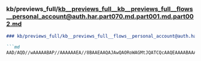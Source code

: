 ### kb/previews_full/kb__previews_full__kb__previews_full__flows__personal_account@auth.har.part070.md.part001.md.part002.md

```md
### kb/previews_full/kb__previews_full__flows__personal_account@auth.har.part070.md.part001.md (part 002)

```md
AAD/AQD//wAAAAABAP//AAAAAAEA//8BAAEAAQAJAwQAORoWAGMtJQATCQcAAQEAAAABAAABAQAAAAD/AAA
```

```

```
